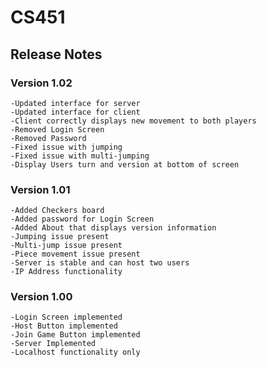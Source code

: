 # CS451

## Release Notes

###  Version 1.02 <br />
    -Updated interface for server 
    -Updated interface for client 
    -Client correctly displays new movement to both players 
    -Removed Login Screen 
    -Removed Password  
    -Fixed issue with jumping 
    -Fixed issue with multi-jumping 
    -Display Users turn and version at bottom of screen 
 
 
###  Version 1.01 <br />
    -Added Checkers board 
    -Added password for Login Screen 
    -Added About that displays version information 
    -Jumping issue present 
    -Multi-jump issue present 
    -Piece movement issue present 
    -Server is stable and can host two users 
    -IP Address functionality 
    
###  Version 1.00 <br />
    -Login Screen implemented 
    -Host Button implemented 
    -Join Game Button implemented 
    -Server Implemented
    -Localhost functionality only
